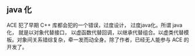 ## java 化

ACE 犯了早期 C++ 库都会犯的一个错误，过度设计， 过度java化。所谓 java 化， 就是以对象代替接口， 以虚函数代替回调，以继承代替组合。以虚类代替模板。对象间关系错综复杂，牵一发而动全身。除了作者，已经无人能参与 ACE 的开发了。
